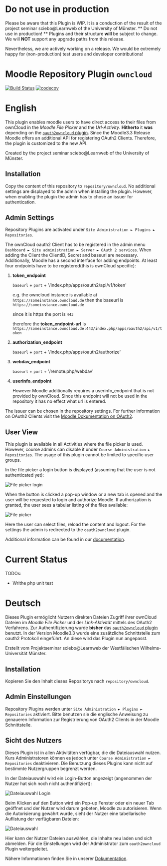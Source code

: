 # Do not use in production
Please be aware that this Plugin is WIP. 
It is a conduction of the result of the project seminar sciebo@Learnweb of the University of Münster. 
** Do not use in production! ** Plugins and their structure **will** be subject to change. 
We will **NOT** support any upgrade paths from this release.

Nevertheless, we are actively working on a release. We would be extremely happy for (non-production) test users and developer contributions!

# Moodle Repository Plugin `owncloud`

[![Build Status](https://travis-ci.org/pssl16/moodle-repository_owncloud.svg?branch=master)](https://travis-ci.org/pssl16/moodle-repository_owncloud)
[![codecov](https://codecov.io/gh/pssl16/moodle-repository_owncloud/branch/master/graph/badge.svg)](https://codecov.io/gh/pssl16/moodle-repository_owncloud)

# English

This plugin enables moodle users to have direct access to their files from ownCloud in the *Moodle File Picker* and the *Url-Activity*. 
**Hitherto** it **was** depending on the [`oauth2owncloud` plugin](https://github.com/pssl16/moodle-tool_oauth2owncloud). 
Since the Moodle3.3 Release Moodle offers an additional API for registering OAuth2 Clients. 
Therefore, the plugin is customized to the new API. 

Created by the project seminar sciebo@Learnweb of the University of Münster.

## Installation

Copy the content of this repository to `repository/owncloud`. No additional settings are displayed to the admin when installing the plugin. 
However, when enabling the plugin the admin has to chose an issuer for authentication.

## Admin Settings

Repository Plugins are activated under `Site Administration ► Plugins ► Repositories`.

The ownCloud oauth2 Client has to be registered in the admin menu `Dashboard ► Site administration ► Server ► OAuth 2 services`.
When adding the Client the ClientID, Secret and baseurl are necessary. 
Additionally, Moodle has a second interface for adding endpoints.
At least four endpoints have to be registered(this is ownCloud specific): 
1. **token_endpoint** 
   
   ```baseurl``` + ```port``` + '/index.php/apps/oauth2/api/v1/token'

    e.g. the owncloud instance is available at ```https://someinstance.owncloud.de``` then the baseurl is ```https://someinstance.owncloud.de```
    
    since it is https the port is ```443``` 
    
    therefore the **token_endpoint-url** is ```https://someinstance.owncloud.de:443/index.php/apps/oauth2/api/v1/token```
2. **authorization_endpoint** 

   ```baseurl``` + ```port``` + '/index.php/apps/oauth2/authorize'
3. **webdav_endpoint** 	

   ```baseurl``` + ```port``` + '/remote.php/webdav'
4. **userinfo_endpoint** 

   However Moodle additionally requires a userinfo_endpoint that is not provided by ownCloud. 
   Since this endpoint will not be used in the repository it has no effect what url is entered.

The issuer can be chosen in the repository settings.
For further information on OAuth2 Clients visit the [Moodle Dokumentation on OAuth2](https://docs.moodle.org/dev/OAuth_2_API).
## User View

This plugin is available in all Activities where the file picker is used. However, course admins can disable it under `Course Administration ► Repositories`. The usage of this plugin cannot be limited to specific user groups.

In the file picker a login button is displayed (assuming that the user is not authenticated yet):

![File picker login](pix/file_picker_login.png)

When the button is clicked a pop-up window or a new tab is opened and the user will be requested to login and authorize Moodle. If authorization is granted, the user sees a tabular listing of the files available:

![File picker](pix/file_picker_files.png)

Here the user can select files, reload the content and logout. For the settings the admin is redirected to the `oauth2owncloud` plugin.

Additional information can be found in our [documentation](https://pssl16.github.io).
# Current Status
TODOs:
* Writhe php unit test

# Deutsch

Dieses Plugin ermöglicht Nutzern direkten Dateien Zugriff ihrer ownCloud Dateien im *Moodle File Picker* und der *Link-Aktivität* mittels des OAuth2 Verfahrens.
Zur Authentifizierung wurde **bisher** das [`oauth2owncloud` plugin](https://github.com/pssl16/moodle-tool_oauth2owncloud) benutzt.
In der Version Moodle3.3 wurde eine zusätzliche Schnittstelle zum oauth2 Protokoll eingeführt. An diese wird das Plugin nun angepasst.

Erstellt vom Projektseminar sciebo@Learnweb der Westfälischen Wilhelms-Universität Münster.

## Installation

Kopieren Sie den Inhalt dieses Repositorys nach `repository/owncloud`.

## Admin Einstellungen

Repository Plugins werden unter `Site Administration ► Plugins ► Repositories` aktiviert.
Bitte benutzen sie die englische Anweisung zu genaueren Information zur Registrierung von OAuth2 Clients in der Moodle Schnittstelle.
## Sicht des Nutzers

Dieses Plugin ist in allen Aktivitäten verfügbar, die die Dateiauswahl nutzen. Kurs Administratoren können es jedoch unter `Course Administration ► Repositories` deaktivieren. Die Benutzung dieses Plugins kann nicht auf bestimmte Nutzergruppen begrenzt werden.

In der Dateiauswahl wird ein Login-Button angezeigt (angenommen der Nutzer hat sich noch nicht authentifiziert):

![Dateiauswahl Login](pix/file_picker_login.png)

Beim Klicken auf den Button wird ein Pop-up Fenster oder ein neuer Tab geöffnet und der Nutzer wird darum gebeten, Moodle zu autorisieren. Wenn die Autorisierung gewährt wurde, sieht der Nutzer eine tabellarische Auflistung der verfügbaren Dateien:

![Dateiauswahl](pix/file_picker_files.png)

Hier kann der Nutzer Dateien auswählen, die Inhalte neu laden und sich abmelden. Für die Einstellungen wird der Administrator zum `oauth2owncloud` Plugin weitergeleitet.

Nähere Informationen finden Sie in unserer [Dokumentation](https://pssl16.github.io).
